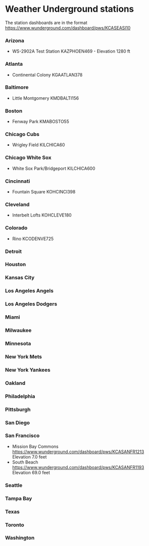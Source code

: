# Weather Underground stations

The station dashboards are in the format https://www.wunderground.com/dashboard/pws/KCASEASI10

### Arizona
* WS-2902A Test Station
    KAZPHOEN469 - Elevation 1280 ft

### Atlanta
* Continental Colony
    KGAATLAN378

### Baltimore
* Little Montgomery
    KMDBALTI156

### Boston
* Fenway Park
    KMABOSTO55

### Chicago Cubs
* Wrigley Field
    KILCHICA60

### Chicago White Sox
* White Sox Park/Bridgeport
    KILCHICA600

### Cincinnati
* Fountain Square
    KOHCINCI398

### Cleveland
* Interbelt Lofts
    KOHCLEVE180

### Colorado
* Rino
    KCODENVE725

### Detroit

### Houston

### Kansas City

### Los Angeles Angels

### Los Angeles Dodgers

### Miami

### Milwaukee

### Minnesota

### New York Mets

### New York Yankees

### Oakland

### Philadelphia

### Pittsburgh

### San Diego

### San Francisco
* Mission Bay Commons
    https://www.wunderground.com/dashboard/pws/KCASANFR1213 Elevation 7.0 feet
* South Beach
    https://www.wunderground.com/dashboard/pws/KCASANFR1193 Elevation 69.0 feet

### Seattle

### Tampa Bay

### Texas

### Toronto

### Washington